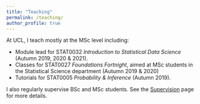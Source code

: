 ```yaml
---
title: "Teaching"
permalink: /teaching/
author_profile: true
---
```


At UCL, I teach mostly at the MSc level including:

* Module lead for STAT0032 *Introduction to Statistical Data Science* (Autumn 2019, 2020 & 2021). 
* Classes for STAT0027 *Foundations Fortnight*, aimed at MSc students in the Statistical Science department (Autumn 2019 & 2020)
* Tutorials for STAT0005 *Probability & Inference* (Autumn 2019).

I also regularly supervise BSc and MSc students. See the [Supervision](https://fxbriol.github.io/supervision/) page for more details.

